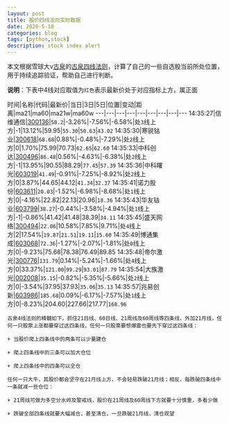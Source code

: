 ```yaml
---
layout: post
title: 股价四线法则实时数据
date: 2020-5-10
categories: blog
tags: [python,stock]
description: stock index alert
---
```



本文根据雪球大v[古泉](https://xueqiu.com/u/7148646888)的[古泉四线法则](https://xueqiu.com/7148646888/130498192)，计算了自己的一些自选股当前所处位置，用于持续追踪验证，帮助自己进行判断。

**说明**：下表中4线对应取值为`红色`表示最新价处于对应指标上方，属正面

时间|名称|代码|最新价|当日|3日|5日|位置|变动|距离|ma21|ma60|ma21w|ma60w
---|---|---|---|---|---|---|---|---
14:35:27|信维通信|[300136](https://xueqiu.com/S/SZ300136)|`58.2`|-3.26%|-7.56%|-6.58%|处`3`线上方|-1|13.12%|59.95|`55.30`|`50.63`|`43.02`
14:35:30|寒锐钴业|[300618](https://xueqiu.com/S/SZ300618)|`68.68`|0.88%|-0.48%|-7.29%|处`2`线上方|0|1.70%|75.99|70.73|`62.65`|`62.60`
14:35:33|中科创达|[300496](https://xueqiu.com/S/SZ300496)|`86.48`|0.56%|-4.63%|-6.38%|处`2`线上方|-1|13.95%|90.55|88.29|`77.45`|`57.39`
14:35:36|中科曙光|[603019](https://xueqiu.com/S/SH603019)|`41.49`|-0.91%|-7.25%|-8.92%|处`2`线上方|0|3.87%|44.65|44.12|`41.34`|`32.37`
14:35:41|诺力股份|[603611](https://xueqiu.com/S/SH603611)|`20.03`|-1.52%|-6.98%|-8.68%|处`1`线上方|0|-4.16%|22.82|22.13|20.96|`18.36`
14:35:43|华友钴业|[603799](https://xueqiu.com/S/SH603799)|`38.27`|-0.44%|-3.58%|-4.94%|处`1`线上方|-1|-0.86%|41.42|41.48|38.39|`34.11`
14:35:45|盛天网络|[300494](https://xueqiu.com/S/SZ300494)|`22.06`|10.58%|7.85%|9.71%|处`4`线上方|2|17.54%|`19.87`|`21.51`|`19.11`|`15.60`
14:35:49|博通集成|[603068](https://xueqiu.com/S/SH603068)|`72.36`|-1.27%|-2.07%|-1.81%|处`0`线上方|0|-9.23%|75.68|78.38|76.49|89.85
14:35:48|帝尔激光|[300776](https://xueqiu.com/S/SZ300776)|`131.79`|0.14%|-5.24%|-1.66%|处`4`线上方|0|33.37%|`121.00`|`99.29`|`93.01`|`87.79`
14:35:54|大族激光|[002008](https://xueqiu.com/S/SZ002008)|`35.15`|-0.82%|-5.35%|-5.66%|处`2`线上方|0|-3.54%|37.95|37.93|`35.06`|`35.13`
14:35:57|兆易创新|[603986](https://xueqiu.com/S/SH603986)|`185.68`|0.09%|-6.17%|-7.57%|处`1`线上方|0|-8.23%|204.60|227.66|217.77|`168.96`

```
古泉4线法则的精髓如下。抓住21日线、60日线、21周线及60周线等四条线，外加21月线，任何一只股票上涨都要穿过这四条线，任何一只股票要想爆雷也要先下穿过这四条线：

+ 当股价爬上四条线中的两条可以少量建仓

+ 爬上四条线中的三条可以加大仓位

+ 爬上四条线中的四条可以全仓

任何一只大牛，其股价都会坚守在21月线上方，不会轻易跌破21月线；相反，每跌破四条线中一条就减一些仓位：

+ 21周线可做为多空分水岭及警戒线，股价在21周线及60周线下方就要十分慎重，多看少做

+ 跌破全部四条线就要大幅减仓，甚至清仓，一旦跌破21月线，清仓观望
```